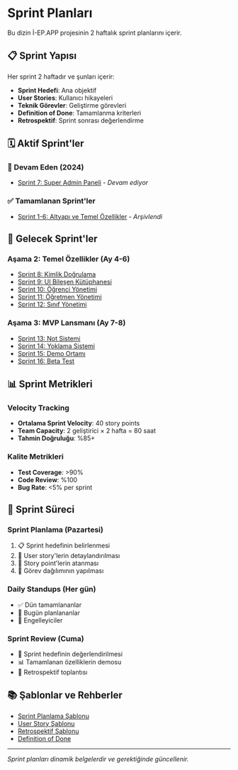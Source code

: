 # Sprint Planları

Bu dizin İ-EP.APP projesinin 2 haftalık sprint planlarını içerir.

## 📋 Sprint Yapısı

Her sprint 2 haftadır ve şunları içerir:
- **Sprint Hedefi**: Ana objektif
- **User Stories**: Kullanıcı hikayeleri
- **Teknik Görevler**: Geliştirme görevleri
- **Definition of Done**: Tamamlanma kriterleri
- **Retrospektif**: Sprint sonrası değerlendirme

## 🗓️ Aktif Sprint'ler

### 🚧 Devam Eden (2024)
- [Sprint 7: Super Admin Paneli](./sprint-07.md) - *Devam ediyor*

### ✅ Tamamlanan Sprint'ler
- [Sprint 1-6: Altyapı ve Temel Özellikler](./completed/) - *Arşivlendi*

## 📅 Gelecek Sprint'ler

### Aşama 2: Temel Özellikler (Ay 4-6)
- [Sprint 8: Kimlik Doğrulama](./sprint-08.md)
- [Sprint 9: UI Bileşen Kütüphanesi](./sprint-09.md)
- [Sprint 10: Öğrenci Yönetimi](./sprint-10.md)
- [Sprint 11: Öğretmen Yönetimi](./sprint-11.md)
- [Sprint 12: Sınıf Yönetimi](./sprint-12.md)

### Aşama 3: MVP Lansmanı (Ay 7-8)
- [Sprint 13: Not Sistemi](./sprint-13.md)
- [Sprint 14: Yoklama Sistemi](./sprint-14.md)
- [Sprint 15: Demo Ortamı](./sprint-15.md)
- [Sprint 16: Beta Test](./sprint-16.md)

## 📊 Sprint Metrikleri

### Velocity Tracking
- **Ortalama Sprint Velocity**: 40 story points
- **Team Capacity**: 2 geliştirici × 2 hafta = 80 saat
- **Tahmin Doğruluğu**: %85+

### Kalite Metrikleri
- **Test Coverage**: >90%
- **Code Review**: %100
- **Bug Rate**: <5% per sprint

## 🔄 Sprint Süreci

### Sprint Planlama (Pazartesi)
1. 📋 Sprint hedefinin belirlenmesi
2. 📝 User story'lerin detaylandırılması
3. 🎯 Story point'lerin atanması
4. 👥 Görev dağılımının yapılması

### Daily Standups (Her gün)
- ✅ Dün tamamlananlar
- 🎯 Bugün planlananlar
- 🚧 Engelleyiciler

### Sprint Review (Cuma)
- 🎯 Sprint hedefinin değerlendirilmesi
- 📊 Tamamlanan özelliklerin demosu
- 📝 Retrospektif toplantısı

## 📚 Şablonlar ve Rehberler

- [Sprint Planlama Şablonu](./templates/sprint-template.md)
- [User Story Şablonu](./templates/user-story-template.md)
- [Retrospektif Şablonu](./templates/retrospective-template.md)
- [Definition of Done](./templates/definition-of-done.md)

---

*Sprint planları dinamik belgelerdir ve gerektiğinde güncellenir.* 